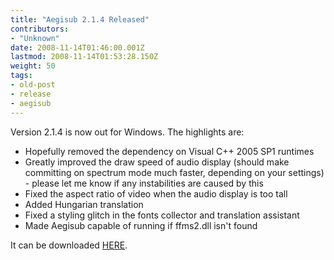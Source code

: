 ```yaml
---
title: "Aegisub 2.1.4 Released"
contributors:
- "Unknown"
date: 2008-11-14T01:46:00.001Z
lastmod: 2008-11-14T01:53:28.150Z
weight: 50
tags:
- old-post
- release
- aegisub
---
```

Version 2.1.4 is now out for Windows. The highlights are:
* Hopefully removed the dependency on Visual C++ 2005 SP1 runtimes
* Greatly improved the draw speed of audio display (should make committing on spectrum mode much faster, depending on your settings) - please let me know if any instabilities are caused by this
* Fixed the aspect ratio of video when the audio display is too tall
* Added Hungarian translation
* Fixed a styling glitch in the fonts collector and translation assistant
* Made Aegisub capable of running if ffms2.dll isn't found

It can be downloaded [HERE](http://www.malakith.net/amz/aegisub/aegisub-r2455-setup.exe).
